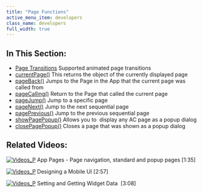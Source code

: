 ```yaml
---
title: "Page Functions"
active_menu_item: developers
class_name: developers
full_width: true
---
```



## In This Section:

 - [Page Transitions](/developers/user-guide/scripting-apis/client-api/page-functions/page-transitions)
    Supported animated page transitions
 - [currentPage()](/developers/user-guide/scripting-apis/client-api/page-functions/currentpage)
    This returns the object of the currently displayed page
 - [pageBack()](/developers/user-guide/scripting-apis/client-api/page-functions/pageback)
    Jumps to the Page in the App that the current page was called from
 - [pageCalling()](/developers/user-guide/scripting-apis/client-api/page-functions/pagecalling)
    Return to the Page that called the current page
 - [pageJump()](/developers/user-guide/scripting-apis/client-api/page-functions/pagejump)
    Jump to a specific page
 - [pageNext()](/developers/user-guide/scripting-apis/client-api/page-functions/pagenext)
    Jump to the next sequential page
 - [pagePrevious()](/developers/user-guide/scripting-apis/client-api/page-functions/pageprevious)
    Jump to the previous sequential page
 - [showPagePopup()](/developers/user-guide/scripting-apis/client-api/page-functions/showpagepopup)
    Allows you to  display any AC page as a popup dialog
 - [closePagePopup()](/developers/user-guide/scripting-apis/client-api/page-functions/closepagepopup)
    Closes a page that was shown as a popup dialog

## Related Videos:

[![Videos\_P](/img/docs/videos_p.png)](http://www.youtube.com/v/EGKg4-MAwS0?autoplay=1&hd=1&fs=1&showsearch=0&rel=0&) App Pages - Page navigation, standard and popup pages [1:35]

[![Videos\_P](/img/docs/videos_p.png)](http://www.youtube.com/v/BelIr0vzxlU?autoplay=1&hd=1&fs=1&showsearch=0&rel=0&) Designing a Mobile UI [2:57]

[![Videos\_P](/img/docs/videos_p.png)](http://www.youtube.com/v/VTypeamWf5E?autoplay=1&hd=1&fs=1&showsearch=0&rel=0&) Setting and Getting Widget Data  [3:08]
